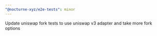 ```yaml
---
"@nocturne-xyz/e2e-tests": minor
---
```


Update uniswap fork tests to use uniswap v3 adapter and take more fork options
